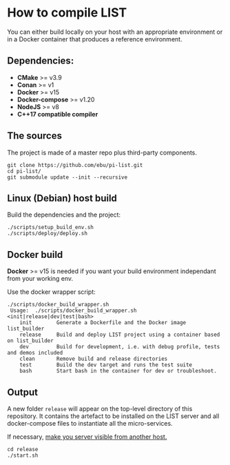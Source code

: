 # How to compile LIST

You can either build locally on your host with an appropriate environment
or in a Docker container that produces a reference environment.

## Dependencies:

- **CMake** >= v3.9
- **Conan** >= v1
- **Docker** >= v15
- **Docker-compose** >= v1.20
- **NodeJS** >= v8
- **C++17 compatible compiler**

## The sources

The project is made of a master repo plus third-party components.

```
git clone https://github.com/ebu/pi-list.git
cd pi-list/
git submodule update --init --recursive
```

## Linux (Debian) host build

Build the dependencies and the project:

```
./scripts/setup_build_env.sh
./scripts/deploy/deploy.sh
```

## Docker build

**Docker** >= v15 is needed if you want your build environment independant from your working env.

Use the docker wrapper script:

```
./scripts/docker_build_wrapper.sh
 Usage:  ./scripts/docker_build_wrapper.sh <init|release|dev|test|bash>
    init        Generate a Dockerfile and the Docker image list_builder
    release     Build and deploy LIST project using a container based on list_builder
    dev         Build for development, i.e. with debug profile, tests and demos included
    clean       Remove build and release directories
    test        Build the dev target and runs the test suite
    bash        Start bash in the container for dev or troubleshoot.
```

## Output

A new folder `release` will appear on the top-level directory of this repository. It contains the artefact to be installed on the LIST server and all docker-compose files to instantiate all the micro-services.

If necessary, [make you server visible from another host.](./local_docker.md#exposing-list-to-the-network)

```
cd release
./start.sh
```
